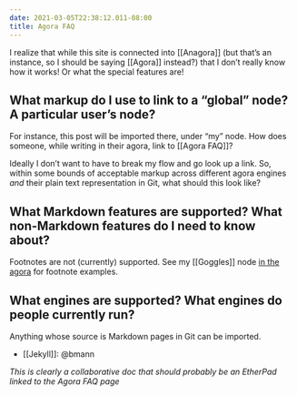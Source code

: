 ```yaml
---
date: 2021-03-05T22:38:12.011-08:00
title: Agora FAQ
---
```


I realize that while this site is connected into [[Anagora]] (but that’s an instance, so I should be saying [[Agora]] instead?) that I don’t really know how it works! Or what the special features are!

## What markup do I use to link to a “global” node? A particular user’s node?

For instance, this post will be imported there, under “my” node. How does someone, while writing in their agora, link to [[Agora FAQ]]?

Ideally I don’t want to have to break my flow and go look up a link. So, within some bounds of acceptable markup across different agora engines *and* their plain text representation in Git, what should this look like?

## What Markdown features are supported? What non-Markdown features do I need to know about?

Footnotes are not (currently) supported. See my [[Goggles]] node [in the agora](https://anagora.org/node/goggles) for footnote examples. 

## What engines are supported? What engines do people currently run?

Anything whose source is Markdown pages in Git can be imported. 

* [[Jekyll]]: @bmann

_This is clearly a collaborative doc that should probably be an EtherPad linked to the Agora FAQ page_


